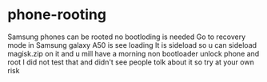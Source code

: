 # phone-rooting
Samsung phones can be rooted no bootloding is needed
Go to recovery mode in Samsung galaxy A50 is see loading
It is sideload so u can sideload magisk.zip on it and u mill have a morning non bootloader unlock phone and root
I did not test that and didn't see people tolk about it so try at your own risk
